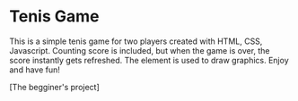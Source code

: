 # Tenis Game
This is a simple tenis game for two players created with HTML, CSS, Javascript.
Counting score is included, but when the game is over, the score instantly gets refreshed.
The <canvas> element is used to draw graphics.
Enjoy and have fun!

[The begginer's project]

